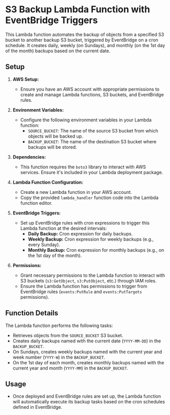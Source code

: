 # S3 Backup Lambda Function with EventBridge Triggers

This Lambda function automates the backup of objects from a specified S3 bucket to another backup S3 bucket, triggered by EventBridge on a cron schedule. It creates daily, weekly (on Sundays), and monthly (on the 1st day of the month) backups based on the current date.

## Setup

1. **AWS Setup:**
   - Ensure you have an AWS account with appropriate permissions to create and manage Lambda functions, S3 buckets, and EventBridge rules.

2. **Environment Variables:**
   - Configure the following environment variables in your Lambda function:
     - `SOURCE_BUCKET`: The name of the source S3 bucket from which objects will be backed up.
     - `BACKUP_BUCKET`: The name of the destination S3 bucket where backups will be stored.

3. **Dependencies:**
   - This function requires the `boto3` library to interact with AWS services. Ensure it's included in your Lambda deployment package.

4. **Lambda Function Configuration:**
   - Create a new Lambda function in your AWS account.
   - Copy the provided `lambda_handler` function code into the Lambda function editor.

5. **EventBridge Triggers:**
   - Set up EventBridge rules with cron expressions to trigger this Lambda function at the desired intervals:
     - **Daily Backup:** Cron expression for daily backups.
     - **Weekly Backup:** Cron expression for weekly backups (e.g., every Sunday).
     - **Monthly Backup:** Cron expression for monthly backups (e.g., on the 1st day of the month).

6. **Permissions:**
   - Grant necessary permissions to the Lambda function to interact with S3 buckets (`s3:GetObject`, `s3:PutObject`, etc.) through IAM roles.
   - Ensure the Lambda function has permissions to trigger from EventBridge rules (`events:PutRule` and `events:PutTargets` permissions).

## Function Details

The Lambda function performs the following tasks:

- Retrieves objects from the `SOURCE_BUCKET` S3 bucket.
- Creates daily backups named with the current date (`YYYY-MM-DD`) in the `BACKUP_BUCKET`.
- On Sundays, creates weekly backups named with the current year and week number (`YYYY-W`) in the `BACKUP_BUCKET`.
- On the 1st day of each month, creates monthly backups named with the current year and month (`YYYY-MM`) in the `BACKUP_BUCKET`.


## Usage

- Once deployed and EventBridge rules are set up, the Lambda function will automatically execute its backup tasks based on the cron schedules defined in EventBridge.
